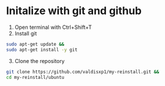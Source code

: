# Initalize with git and github
1. Open terminal with Ctrl+Shift+T
2. Install git
```bash
sudo apt-get update &&
sudo apt-get install -y git
```
3. Clone the repository
```bash
git clone https://github.com/valdisxp1/my-reinstall.git &&
cd my-reinstall/ubuntu
```



